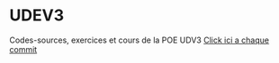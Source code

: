 # UDEV3
Codes-sources, exercices et cours de la POE UDV3
<a target="_blank" href="https://www.deepcode.ai/app/gh/"> Click ici a chaque commit</a>
